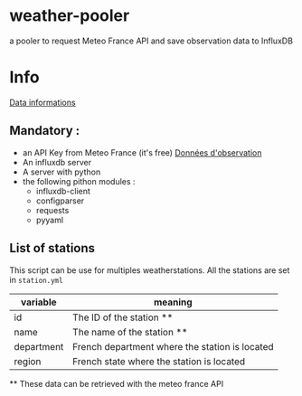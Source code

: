 # weather-pooler
a pooler to request Meteo France API and save observation data to InfluxDB

# Info

[Data informations](https://donneespubliques.meteofrance.fr/client/document/descriptiftechnique_observations_donneespubliques_v1_20231222_341.pdf)


## Mandatory : 
* an API Key from Meteo France (it's free) [Données d'observation](https://portail-api.meteofrance.fr/web/fr/api/DonneesPubliquesObservation)
* An influxdb server
* A server with python
* the following pithon modules : 
  * influxdb-client
  * configparser
  * requests
  * pyyaml


## List of stations
This script can be use for multiples weatherstations. All the stations are set in ```station.yml```

| variable                      | meaning                                                |
|-------------------------------|--------------------------------------------------------|
| id                            | The ID of the station **                               |
| name                          | The name of the station **                             |
| department                    | French department where the station is located         |
| region                        | French state where the station is located              |

** These data can be retrieved with the meteo france API
